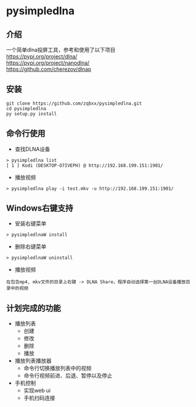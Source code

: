 pysimpledlna
=====

介绍
------
一个简单dlna投屏工具，参考和使用了以下项目<br/>
<https://pypi.org/project/dlna/><br/>
<https://pypi.org/project/nanodlna/><br/>
<https://github.com/cherezov/dlnap>

安装
------
```
git clone https://github.com/zqbxx/pysimpledlna.git
cd pysimpledlna
py setup.py install
```

命令行使用
------
- 查找DLNA设备
```
> pysimpledlna list
[ 1 ] Kodi (DESKTOP-O7IVEPH) @ http://192.168.199.151:1901/
```

- 播放视频
```
> pysimpledlna play -i test.mkv -u http://192.168.199.151:1901/
```

Windows右键支持
------
- 安装右键菜单
```
> pysimpledlnaW install
```

- 删除右键菜单
```
> pysimpledlnaW uninstall
```
- 播放视频
```
在包含mp4, mkv文件的目录上右键 -> DLNA Share，程序自动选择第一台DLNA设备播放目录中的视频
```
计划完成的功能
------
- 播放列表
  - 创建
  - 修改
  - 删除
  - 播放
- 播放列表播放器
  - 命令行切换播放列表中的视频
  - 命令行视频前进、后退、暂停以及停止
- 手机控制
  - 实现web ui
  - 手机扫码连接
